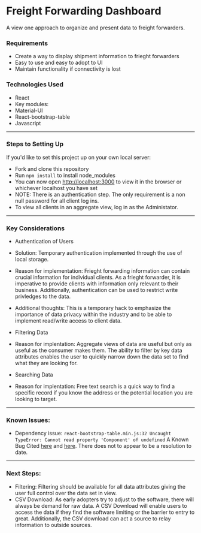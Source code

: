 # Freight Forwarding Dashboard

A view one approach to organize and present data to freight forwarders.



### Requirements
* Create a way to display shipment information to frieght forwarders
* Easy to use and easy to adopt to UI
 * Maintain functionality if connectivity is lost


### Technologies Used
* React
 * Key modules:
  * Material-UI
  * React-bootstrap-table
* Javascript

__________


### Steps to Setting Up
If you'd like to set this project up on your own local server: 
* Fork and clone this repository
* Run `npm install` to install node_modules
* You can now open [http://localhost:3000](http://localhost:3000) to view it in the browser or whichever localhost you have set
* NOTE: There is an authentication step. The only requirement is a non null password for all client log ins.
* To view all clients in an aggregate view, log in as the Administator.

_________

### Key Considerations
* Authentication of Users
 * Solution: Temporary authentication implemented through the use of local storage. 
 * Reason for implementation: Frieght forwarding information can contain crucial information for individual clients. As a frieght forwarder, it is imperative to provide clients with information only relevant to their business. Additionally, authentication can be used to restrict write privledges to the data. 
 * Additional thoughts: This is a temporary hack to emphasize the importance of data privacy within the industry and to be able to implement read/write access to client data.
 
 * Filtering Data
 * Reason for implentation: Aggregate views of data are useful but only as useful as the consumer makes them. The ability to filter by key data attributes enables the user to quickly narrow down the data set to find what they are looking for.
 
 * Searching Data
 * Reason for implentation: Free text search is a quick way to find a specific record if you know the address or the potential location you are looking to target.
 
 
 ______
 ### Known Issues:
 
 * Dependency issue: `react-bootstrap-table.min.js:32 Uncaught TypeError: Cannot read property 'Component' of undefined`
 A
 Known Bug Cited [here](https://github.com/AllenFang/react-bootstrap-table/issues/944) and [here](https://github.com/AllenFang/react-bootstrap-table/issues/1042). There does not to appear to be a resolution to date.
 ______
 
 
 ### Next Steps:
 * Filtering: Filtering should be available for all data attributes giving the user full control over the data set in view.
 * CSV Download: As early adopters try to adjust to the software, there will always be demand for raw data. A CSV Download will enable users to access the data if they find the software limiting or the barrier to entry to great. Additionally, the CSV download can act a source to relay information to outside sources.
 
 

